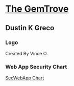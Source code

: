 # [The GemTrove](https://thegemtrove.tech)
## Dustin K Greco
### Logo
Created By Vince O.
### Web App Security Chart
[SecWebApp Chart](https://lucid.app/lucidchart/159c2c38-2127-4a6e-9230-d93e92eeee8f/edit?invitationId=inv_8c4aac6a-82ce-48c2-bf33-72b53644b534)